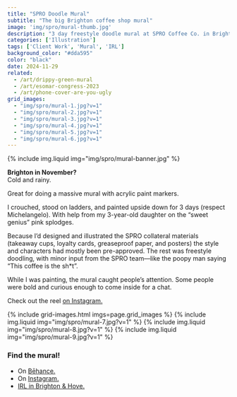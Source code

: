 ```yaml
---
title: "SPRO Doodle Mural"
subtitle: "The big Brighton coffee shop mural"
image: 'img/spro/mural-thumb.jpg'
description: "3 day freestyle doodle mural at SPRO Coffee Co. in Brighton and Hove. It’s my biggest mural to date. It took 3 days and was a ton of fun."
categories: ['Illustration']
tags: ['Client Work', 'Mural', 'IRL']
background_color: "#dda595"
color: "black"
date: 2024-11-29
related:
  - /art/drippy-green-mural
  - /art/esomar-congress-2023
  - /art/phone-cover-are-you-ugly
grid_images:
  - "img/spro/mural-1.jpg?v=1"
  - "img/spro/mural-2.jpg?v=1"
  - "img/spro/mural-3.jpg?v=1"
  - "img/spro/mural-4.jpg?v=1"
  - "img/spro/mural-5.jpg?v=1"
  - "img/spro/mural-6.jpg?v=1"
---
```


{% include img.liquid img="img/spro/mural-banner.jpg" %}

**Brighton in November?**  
Cold and rainy.

Great for doing a massive mural with acrylic paint markers.

I crouched, stood on ladders, and painted upside down for 3 days (respect Michelangelo). With help from my 3-year-old daughter on the “sweet genius” pink splodges.

Because I’d designed and illustrated the SPRO collateral materials (takeaway cups, loyalty cards, greaseproof paper, and posters) the style and characters had mostly been pre-approved. The rest was freestyle doodling, with minor input from the SPRO team—like the poopy man saying “This coffee is the sh*t”.

While I was painting, the mural caught people’s attention. Some people were bold and curious enough to come inside for a chat.

Check out the reel [on Instagram.](https://www.instagram.com/p/DC9ODziipWp/)

{% include grid-images.html imgs=page.grid_images %}
{% include img.liquid img="img/spro/mural-7.jpg?v=1" %}
{% include img.liquid img="img/spro/mural-8.jpg?v=1" %}
{% include img.liquid img="img/spro/mural-9.jpg?v=1" %}


### Find the mural!
- On [Bēhance.](https://www.behance.net/gallery/213645133/SPRO-Doodle-Mural)
- On [Instagram.](https://www.instagram.com/p/DC9ODziipWp/)
- [IRL in Brighton & Hove.](https://maps.app.goo.gl/KnA7WeyhRmcquzkN8)